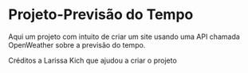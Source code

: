 <h1>Projeto-Previsão do Tempo</h1>

<p>Aqui um projeto com intuito de criar um site usando uma API chamada OpenWeather sobre a previsão do tempo.</p>

<p>Créditos a Larissa Kich que ajudou a criar o projeto<p>
